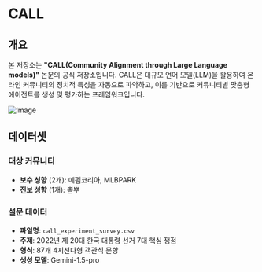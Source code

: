 # CALL

## 개요

본 저장소는 **"CALL(Community Alignment through Large Language models)"** 논문의 공식 저장소입니다. CALL은 대규모 언어 모델(LLM)을 활용하여 온라인 커뮤니티의 정치적 특성을 자동으로 파악하고, 이를 기반으로 커뮤니티별 맞춤형 에이전트를 생성 및 평가하는 프레임워크입니다.

![Image](https://github.com/user-attachments/assets/9259347a-8f7b-4050-b519-cb4682da063b)

## 데이터셋

### 대상 커뮤니티
- **보수 성향** (2개): 에펨코리아, MLBPARK
- **진보 성향** (1개): 뽐뿌

### 설문 데이터
- **파일명**: `call_experiment_survey.csv`
- **주제**: 2022년 제 20대 한국 대통령 선거 7대 핵심 쟁점
- **형식**: 87개 4지선다형 객관식 문항
- **생성 모델**: Gemini-1.5-pro